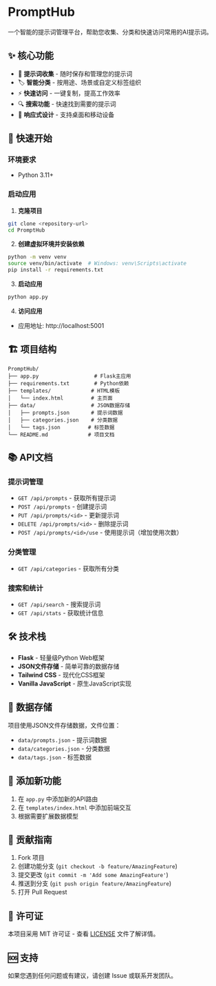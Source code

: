 # PromptHub

一个智能的提示词管理平台，帮助您收集、分类和快速访问常用的AI提示词。

## ✨ 核心功能

- 📝 **提示词收集** - 随时保存和管理您的提示词
- 🏷️ **智能分类** - 按用途、场景或自定义标签组织
- ⚡ **快速访问** - 一键复制，提高工作效率
- 🔍 **搜索功能** - 快速找到需要的提示词
- 📱 **响应式设计** - 支持桌面和移动设备

## 🚀 快速开始

### 环境要求

- Python 3.11+

### 启动应用

1. **克隆项目**
```bash
git clone <repository-url>
cd PromptHub
```

2. **创建虚拟环境并安装依赖**
```bash
python -m venv venv
source venv/bin/activate  # Windows: venv\Scripts\activate
pip install -r requirements.txt
```

3. **启动应用**
```bash
python app.py
```

4. **访问应用**
- 应用地址: http://localhost:5001

## 🏗️ 项目结构

```
PromptHub/
├── app.py                  # Flask主应用
├── requirements.txt        # Python依赖
├── templates/             # HTML模板
│   └── index.html         # 主页面
├── data/                  # JSON数据存储
│   ├── prompts.json       # 提示词数据
│   ├── categories.json    # 分类数据
│   └── tags.json         # 标签数据
└── README.md             # 项目文档
```

## 📚 API文档

### 提示词管理

- `GET /api/prompts` - 获取所有提示词
- `POST /api/prompts` - 创建提示词
- `PUT /api/prompts/<id>` - 更新提示词
- `DELETE /api/prompts/<id>` - 删除提示词
- `POST /api/prompts/<id>/use` - 使用提示词（增加使用次数）

### 分类管理

- `GET /api/categories` - 获取所有分类

### 搜索和统计

- `GET /api/search` - 搜索提示词
- `GET /api/stats` - 获取统计信息

## 🛠️ 技术栈

- **Flask** - 轻量级Python Web框架
- **JSON文件存储** - 简单可靠的数据存储
- **Tailwind CSS** - 现代化CSS框架
- **Vanilla JavaScript** - 原生JavaScript实现

## 💾 数据存储

项目使用JSON文件存储数据，文件位置：
- `data/prompts.json` - 提示词数据
- `data/categories.json` - 分类数据
- `data/tags.json` - 标签数据

## 🔧 添加新功能

1. 在 `app.py` 中添加新的API路由
2. 在 `templates/index.html` 中添加前端交互
3. 根据需要扩展数据模型

## 🤝 贡献指南

1. Fork 项目
2. 创建功能分支 (`git checkout -b feature/AmazingFeature`)
3. 提交更改 (`git commit -m 'Add some AmazingFeature'`)
4. 推送到分支 (`git push origin feature/AmazingFeature`)
5. 打开 Pull Request

## 📄 许可证

本项目采用 MIT 许可证 - 查看 [LICENSE](LICENSE) 文件了解详情。

## 🆘 支持

如果您遇到任何问题或有建议，请创建 Issue 或联系开发团队。